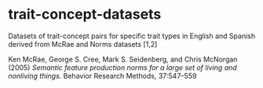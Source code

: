# trait-concept-datasets
Datasets of trait-concept pairs for specific trait types in English and Spanish derived from McRae and Norms datasets [1,2]

Ken McRae, George S. Cree, Mark S. Seidenberg, and Chris McNorgan (2005) *Semantic feature production norms for a large set of living and nonliving things.* Behavior Research Methods, 37:547–559
